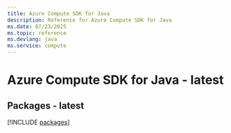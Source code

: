 ```yaml
---
title: Azure Compute SDK for Java
description: Reference for Azure Compute SDK for Java
ms.date: 07/23/2025
ms.topic: reference
ms.devlang: java
ms.service: compute
---
```

# Azure Compute SDK for Java - latest
## Packages - latest
[!INCLUDE [packages](compute-index.md)]